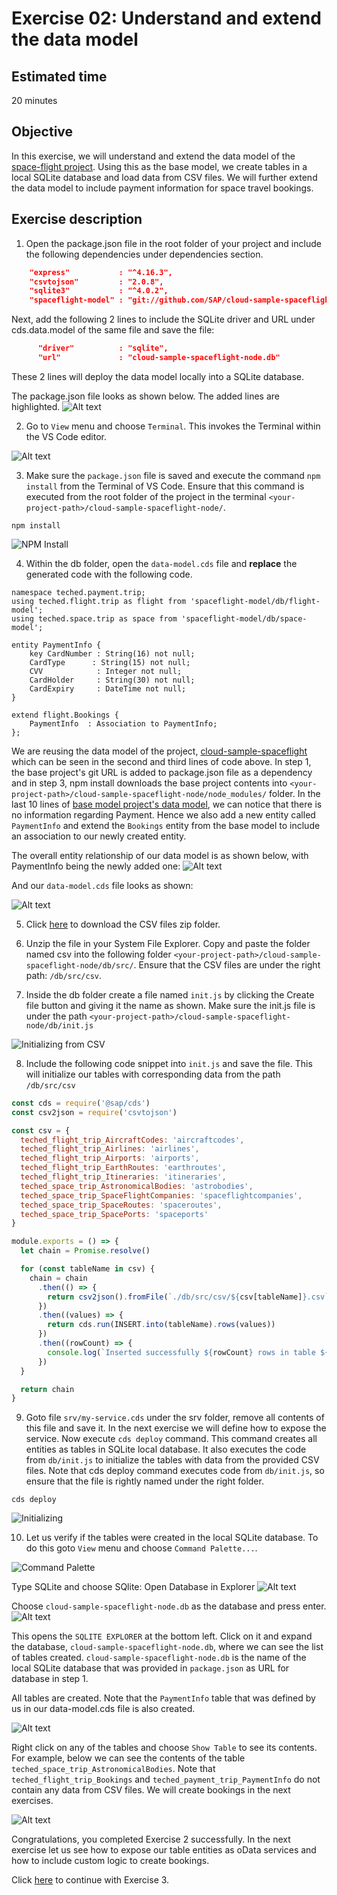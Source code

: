 # Exercise 02: Understand and extend the data model

## Estimated time

20 minutes

## Objective

In this exercise, we will understand and extend the data model of the [space-flight project](https://github.com/SAP/cloud-sample-spaceflight). Using this as the base model, we create tables in a local SQLite database and load data from CSV files. We will further extend the data model to include payment information for space travel bookings.

## Exercise description

1. Open the package.json file in the root folder of your project and include the following dependencies under dependencies section.
```json
    "express"           : "^4.16.3",
    "csvtojson"         : "2.0.8",
    "sqlite3"           : "^4.0.2",
    "spaceflight-model" : "git://github.com/SAP/cloud-sample-spaceflight"
```

Next, add the following 2 lines to include the SQLite driver and URL under cds.data.model of the same file and save the file:
```json
      "driver"          : "sqlite",            
      "url"             : "cloud-sample-spaceflight-node.db"
```

These 2 lines will deploy the data model locally into a SQLite database.

The package.json file looks as shown below. The added lines are highlighted.
![Alt text](./images/package.png?raw=true)

2. Go to `View` menu and choose `Terminal`. This invokes the Terminal within the VS Code editor.

![Alt text](./images/invoke_terminal.png?raw=true) 

3. Make sure the `package.json` file is saved and execute the command `npm install` from the Terminal of VS Code. Ensure that this command is executed from the root folder of the project in the terminal `<your-project-path>/cloud-sample-spaceflight-node/`.
```
npm install
```
![NPM Install](./images/npm_install.png?raw=true)

4. Within the db folder, open the `data-model.cds` file and __replace__ the generated code with the following code.
```
namespace teched.payment.trip;
using teched.flight.trip as flight from 'spaceflight-model/db/flight-model';
using teched.space.trip as space from 'spaceflight-model/db/space-model';

entity PaymentInfo {
    key CardNumber : String(16) not null;
    CardType      : String(15) not null;
    CVV            : Integer not null;
    CardHolder     : String(30) not null;
    CardExpiry     : DateTime not null;
}

extend flight.Bookings {
    PaymentInfo  : Association to PaymentInfo;
};
```
We are reusing the data model of the project, [cloud-sample-spaceflight](https://github.com/SAP/cloud-sample-spaceflight) which can be seen in the second and third lines of code above. In step 1, the base project's git URL is added to package.json file as a dependency and in step 3, npm install downloads the base project contents into  `<your-project-path>/cloud-sample-spaceflight-node/node_modules/` folder. In the last 10 lines of [base model project's data model](https://github.com/SAP/cloud-sample-spaceflight/blob/master/db/flight-model.cds), we can notice that there is no information regarding Payment. Hence we also add a new entity called `PaymentInfo` and extend the `Bookings` entity from the base model to include an association to our newly created entity. 

The overall entity relationship of our data model is as shown below, with PaymentInfo being the newly added one:
![Alt text](./images/data_model.jpg?raw=true)

And our `data-model.cds` file looks as shown:

![Alt text](./images/dataModelExtend.png?raw=true)

5. Click [here](https://github.com/SAP/cloud-sample-spaceflight-node/raw/master/-exercises-/docs/csv.zip) to download the CSV files zip folder. 

6. Unzip the file in your System File Explorer. Copy and paste the folder named csv into the following folder `<your-project-path>/cloud-sample-spaceflight-node/db/src/`. Ensure that the CSV files are under the right path: `/db/src/csv`.

7. Inside the db folder create a file named `init.js` by clicking the Create file button and giving it the name as shown. Make sure the init.js file is under the path `<your-project-path>/cloud-sample-spaceflight-node/db/init.js`

![Initializing from CSV](./images/init.png?raw=true)

8. Include the following code snippet into `init.js` and save the file. This will initialize our tables with corresponding data from the path `/db/src/csv`
```javascript
const cds = require('@sap/cds')
const csv2json = require('csvtojson')

const csv = {
  teched_flight_trip_AircraftCodes: 'aircraftcodes',
  teched_flight_trip_Airlines: 'airlines',
  teched_flight_trip_Airports: 'airports',
  teched_flight_trip_EarthRoutes: 'earthroutes',
  teched_flight_trip_Itineraries: 'itineraries',
  teched_space_trip_AstronomicalBodies: 'astrobodies',
  teched_space_trip_SpaceFlightCompanies: 'spaceflightcompanies',
  teched_space_trip_SpaceRoutes: 'spaceroutes',
  teched_space_trip_SpacePorts: 'spaceports'
}

module.exports = () => {
  let chain = Promise.resolve()

  for (const tableName in csv) {
    chain = chain
      .then(() => {
        return csv2json().fromFile(`./db/src/csv/${csv[tableName]}.csv`)
      })
      .then((values) => {
        return cds.run(INSERT.into(tableName).rows(values))
      })
      .then((rowCount) => {
        console.log(`Inserted successfully ${rowCount} rows in table ${tableName}`)
      })
  }

  return chain
}
```

9. Goto file `srv/my-service.cds` under the srv folder, remove all contents of this file and save it. In the next exercise we will define how to expose the service. Now execute `cds deploy` command. This command creates all entities as tables in SQLite local database. It also executes the code from `db/init.js` to initialize the tables with data from the provided CSV files. Note that cds deploy command executes code from `db/init.js`, so ensure that the file is rightly named under the right folder.
```
cds deploy
```
![Initializing](./images/table_initialize.png?raw=true)

10. Let us verify if the tables were created in the local SQLite database. To do this goto `View` menu and choose `Command Palette...`.

![Command Palette](./images/command_palette.png?raw=true)

Type SQLite and choose SQlite: Open Database in Explorer
![Alt text](./images/SQLite_open.png?raw=true)

Choose `cloud-sample-spaceflight-node.db` as the database and press enter. 
![Alt text](./images/open_db.png?raw=true)

This opens the `SQLITE EXPLORER` at the bottom left. Click on it and expand the database, `cloud-sample-spaceflight-node.db`, where we can see the list of tables created. `cloud-sample-spaceflight-node.db` is the name of the local SQLite database that was provided in `package.json` as URL for database in step 1.

All tables are created. Note that the `PaymentInfo` table that was defined by us in our data-model.cds file is also created.

![Alt text](./images/payment_table.png?raw=true)

Right click on any of the tables and choose `Show Table` to see its contents. For example, below we can see the contents of the table `teched_space_trip_AstronomicalBodies`. Note that `teched_flight_trip_Bookings` and `teched_payment_trip_PaymentInfo` do not contain any data from  CSV files. We will create bookings in the next exercises.

![Alt text](./images/table_contents.png?raw=true)

Congratulations, you completed Exercise 2 successfully. In the next exercise let us see how to expose our table entities as oData services and how to include custom logic to create bookings.

Click [here](../exercise03/README.md) to continue with Exercise 3.
